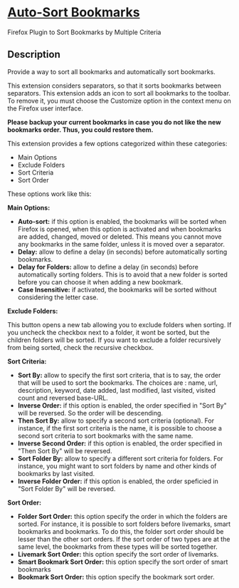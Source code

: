 [Auto-Sort Bookmarks](https://addons.mozilla.org/en-US/firefox/addon/auto-sort-bookmarks/)
==========================================================================================

Firefox Plugin to Sort Bookmarks by Multiple Criteria

Description
-----------

Provide a way to sort all bookmarks and automatically sort bookmarks.

This extension considers separators, so that it sorts bookmarks between separators.
This extension adds an icon to sort all bookmarks to the toolbar. To remove it, you must choose the Customize option  in the context menu on the Firefox user interface.

**Please backup your current bookmarks in case you do not like the new bookmarks order. Thus, you could restore them.**

This extension provides a few options categorized within these categories:
* Main Options
* Exclude Folders
* Sort Criteria
* Sort Order

These options work like this:

**Main Options:**

* **Auto-sort:** if this option is enabled, the bookmarks will be sorted when Firefox is opened, when this option is activated and when bookmarks are added, changed, moved or deleted.
This means you cannot move any bookmarks in the same folder, unless it is moved over a separator.
* **Delay:** allow to define a delay (in seconds) before automatically sorting bookmarks.
* **Delay for Folders:** allow to define a delay (in seconds) before automatically sorting folders. This is to avoid that a new folder is sorted before you can choose it when adding a new bookmark.
* **Case Insensitive:** if activated, the bookmarks will be sorted without considering the letter case.

**Exclude Folders:**

This button opens a new tab allowing you to exclude folders when sorting. If you uncheck the checkbox next to a folder, it wont be sorted, but the children folders will be sorted.
If you want to exclude a folder recursively from being sorted, check the recursive checkbox.

**Sort Criteria:**

* **Sort By:** allow to specify the first sort criteria, that is to say, the order that will be used to sort the bookmarks. The choices are : name, url, description, keyword, date added, last modified, last visited, visited count and reversed base-URL.
* **Inverse Order:** if this option is enabled, the order specified in "Sort By" will be reversed. So the order will be descending.
* **Then Sort By:** allow to specify a second sort criteria (optional). For instance, if the first sort criteria is the name, it is possible to choose a second sort criteria to sort bookmarks with the same name.
* **Inverse Second Order:** if this option is enabled, the order specified in "Then Sort By" will be reversed.
* **Sort Folder By:** allow to specify a different sort criteria for folders. For instance, you might want to sort folders by name and other kinds of bookmarks by last visited.
* **Inverse Folder Order:** if this option is enabled, the order speficied in "Sort Folder By" will be reversed.

**Sort Order:**

* **Folder Sort Order:** this option specify the order in which the folders are sorted. For instance, it is possible to sort folders before livemarks, smart bookmarks and bookmarks. To do this, the folder sort order should be lesser than the other sort orders.
If the sort order of two types are at the same level, the bookmarks from these types will be sorted together.
* **Livemark Sort Order:** this option specify the sort order of livemarks.
* **Smart Bookmark Sort Order:** this option specify the sort order of smart bookmarks
* **Bookmark Sort Order:** this option specify the bookmark sort order.
